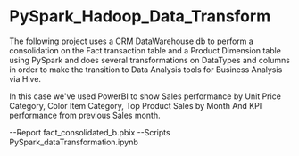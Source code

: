 # PySpark_Hadoop_Data_Transform

 The following project uses a CRM DataWarehouse db to perform a consolidation on the Fact transaction table and a Product Dimension table
using PySpark and does several transformations on DataTypes and columns in order to make the transition to Data Analysis tools for Business Analysis via Hive.

In this case we've used PowerBI to show Sales performance by Unit Price Category, Color Item Category, Top Product Sales by Month And KPI performance from previous
Sales month.


--Report fact_consolidated_b.pbix
--Scripts PySpark_dataTransformation.ipynb



